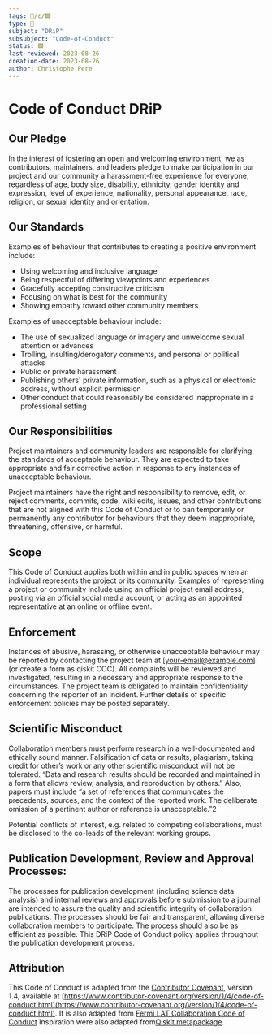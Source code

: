 ```yaml
---
tags: 🌱/٤/🟩
type: 🌱
subject: "DRiP"
subsubject: "Code-of-Conduct"
status: 🟩
last-reviewed: 2023-08-26
creation-date: 2023-08-26
author: Christophe Pere
---
```


# Code of Conduct DRiP

## Our Pledge

In the interest of fostering an open and welcoming environment, we as contributors, maintainers, and leaders pledge to make participation in our project and our community a harassment-free experience for everyone, regardless of age, body size, disability, ethnicity, gender identity and expression, level of experience, nationality, personal appearance, race, religion, or sexual identity and orientation.

## Our Standards

Examples of behaviour that contributes to creating a positive environment include:

- Using welcoming and inclusive language
- Being respectful of differing viewpoints and experiences
- Gracefully accepting constructive criticism
- Focusing on what is best for the community
- Showing empathy toward other community members

Examples of unacceptable behaviour include:

- The use of sexualized language or imagery and unwelcome sexual attention or advances
- Trolling, insulting/derogatory comments, and personal or political attacks
- Public or private harassment
- Publishing others' private information, such as a physical or electronic address, without explicit permission
- Other conduct that could reasonably be considered inappropriate in a professional setting

## Our Responsibilities

Project maintainers and community leaders are responsible for clarifying the standards of acceptable behaviour. They are expected to take appropriate and fair corrective action in response to any instances of unacceptable behaviour.

Project maintainers have the right and responsibility to remove, edit, or reject comments, commits, code, wiki edits, issues, and other contributions that are not aligned with this Code of Conduct or to ban temporarily or permanently any contributor for behaviours that they deem inappropriate, threatening, offensive, or harmful.

## Scope

This Code of Conduct applies both within and in public spaces when an individual represents the project or its community. Examples of representing a project or community include using an official project email address, posting via an official social media account, or acting as an appointed representative at an online or offline event.

## Enforcement

Instances of abusive, harassing, or otherwise unacceptable behaviour may be reported by contacting the project team at [[your-email@example.com](mailto:your-email@example.com)] (or create a form as qiskit COC). All complaints will be reviewed and investigated, resulting in a necessary and appropriate response to the circumstances. The project team is obligated to maintain confidentiality concerning the reporter of an incident. Further details of specific enforcement policies may be posted separately.

## Scientific Misconduct

Collaboration members must perform research in a well-documented and ethically sound manner. Falsification of data or results, plagiarism, taking credit for other’s work or any other scientific misconduct will not be tolerated. “Data and research results should be recorded and maintained in a form that allows review, analysis, and reproduction by others.” Also, papers must include “a set of references that communicates the precedents, sources, and the context of the reported work. The deliberate omission of a pertinent author or reference is unacceptable.”2 

Potential conflicts of interest, e.g. related to competing collaborations, must be disclosed to the co-leads of the relevant working groups.

## Publication Development, Review and Approval Processes: 
The processes for publication development (including science data analysis) and internal reviews and approvals before submission to a journal are intended to assure the quality and scientific integrity of collaboration publications. The processes should be fair and transparent, allowing diverse collaboration members to participate. The process should also be as efficient as possible. This DRiP Code of Conduct policy applies throughout the publication development process.

## Attribution

This Code of Conduct is adapted from the [Contributor Covenant](https://www.contributor-covenant.org/), version 1.4, available at [https://www.contributor-covenant.org/version/1/4/code-of-conduct.html](https://www.contributor-covenant.org/version/1/4/code-of-conduct.html). It is also adapted from [Fermi LAT Collaboration Code of Conduct](https://www-glast.stanford.edu/codeofconduct.pdf) Inspiration were also adapted from[Qiskit metapackage](https://github.com/Qiskit/qiskit-metapackage/blob/master/CODE_OF_CONDUCT.md).
